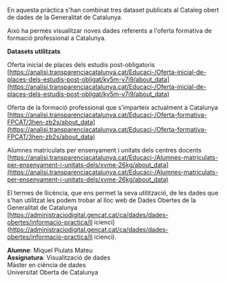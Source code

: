 En aquesta pràctica s'han combinat tres dataset publicats al Cataleg obert de dades de la 
Generalitat de Catalunya.

Això ha permès visualitzar noves dades referents a l'oferta formativa de formació professional a Catalunya.

**Datasets utilitzats**

Oferta inicial de places dels estudis post-obligatoris  
[https://analisi.transparenciacatalunya.cat/Educaci-/Oferta-inicial-de-places-dels-estudis-post-obligat/ky5m-v7i9/about_data](https://analisi.transparenciacatalunya.cat/Educaci-/Oferta-inicial-de-places-dels-estudis-post-obligat/ky5m-v7i9/about_data)

Oferta de la formació professional que s’imparteix actualment a Catalunya  
[https://analisi.transparenciacatalunya.cat/Educaci-/Oferta-formativa-FPCAT/3hen-zb2s/about_data](https://analisi.transparenciacatalunya.cat/Educaci-/Oferta-formativa-FPCAT/3hen-zb2s/about_data)

Alumnes matriculats per ensenyament i unitats dels centres docents   
[https://analisi.transparenciacatalunya.cat/Educaci-/Alumnes-matriculats-per-ensenyament-i-unitats-dels/xvme-26kg/about_data](https://analisi.transparenciacatalunya.cat/Educaci-/Alumnes-matriculats-per-ensenyament-i-unitats-dels/xvme-26kg/about_data)

El termes de llicència, que ens permet la seva utilització, de les dades que s'han utilitzat les podem trobar al lloc
web de Dades Obertes de la Generalitat de Catalunya  
[https://administraciodigital.gencat.cat/ca/dades/dades-obertes/informacio-practica/ll
icienci](https://administraciodigital.gencat.cat/ca/dades/dades-obertes/informacio-practica/ll
icienci). 

**Alumne**: Miquel Piulats Mateu  
**Assignatura**: Visualització de dades  
Màster en ciència de dades  
Universitat Oberta de Catalunya  
